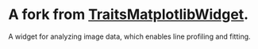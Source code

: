 # A fork from [TraitsMatplotlibWidget](https://github.com/SirJohnFranklin/TraitsMatplotlibWidget).
A widget for analyzing image data, which enables line profiling and fitting. 

